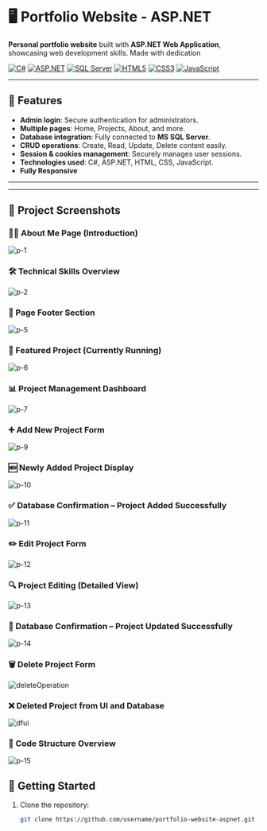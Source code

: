 # 🖥️ Portfolio Website - ASP.NET

**Personal portfolio website** built with **ASP.NET Web Application**, showcasing web development skills. Made with dedication

[![C#](https://img.shields.io/badge/C%23-239120?style=for-the-badge&logo=c-sharp&logoColor=white)](https://docs.microsoft.com/en-us/dotnet/csharp/) 
[![ASP.NET](https://img.shields.io/badge/ASP.NET-512BD4?style=for-the-badge&logo=asp.net&logoColor=white)](https://dotnet.microsoft.com/apps/aspnet)
[![SQL Server](https://img.shields.io/badge/MS_SQL-0078D7?style=for-the-badge&logo=microsoft-sql-server&logoColor=white)](https://www.microsoft.com/en-us/sql-server)
[![HTML5](https://img.shields.io/badge/HTML5-E34F26?style=for-the-badge&logo=html5&logoColor=white)](https://developer.mozilla.org/en-US/docs/Web/HTML)
[![CSS3](https://img.shields.io/badge/CSS3-1572B6?style=for-the-badge&logo=css3&logoColor=white)](https://developer.mozilla.org/en-US/docs/Web/CSS)
[![JavaScript](https://img.shields.io/badge/JavaScript-F7DF1E?style=for-the-badge&logo=javascript&logoColor=black)](https://developer.mozilla.org/en-US/docs/Web/JavaScript)

---

## 🌟 Features

- **Admin login**: Secure authentication for administrators.  
- **Multiple pages**: Home, Projects, About, and more.  
- **Database integration**: Fully connected to **MS SQL Server**.  
- **CRUD operations**: Create, Read, Update, Delete content easily.  
- **Session & cookies management**: Securely manages user sessions.  
- **Technologies used**: C#, ASP.NET, HTML, CSS, JavaScript.
- **Fully Responsive**

---
---

## 📸 Project Screenshots
### 🧑‍💻 About Me Page (Introduction)  
![p-1](./images/me1.jpg)

### 🛠️ Technical Skills Overview  
![p-2](./images/p2.jpg)

### 📜 Page Footer Section  
![p-5](./images/p-5.jpg)

### 🚀 Featured Project (Currently Running)  
![p-6](./images/p-6.jpg)

### 📊 Project Management Dashboard  
![p-7](./images/p-7.jpg)

### ➕ Add New Project Form  
![p-9](./images/p-9.jpg)

### 🆕 Newly Added Project Display  
![p-10](./images/p-10.jpg)

### ✅ Database Confirmation – Project Added Successfully  
![p-11](./images/p-11.jpg)

### ✏️ Edit Project Form  
![p-12](./images/p-12.jpg)

### 🔍 Project Editing (Detailed View)  
![p-13](./images/p-13.jpg)

### 📌 Database Confirmation – Project Updated Successfully  
![p-14](./images/p-14.jpg)

### 🗑️ Delete Project Form  
![deleteOperation](./images/deleteOperation.png)

### ❌ Deleted Project from UI and Database  
![dfui](./images/dfui.png)

### 📂 Code Structure Overview  
![p-15](./images/p-15.jpg)

## 🚀 Getting Started

1. Clone the repository:
   ```bash
   git clone https://github.com/username/portfolio-website-aspnet.git

